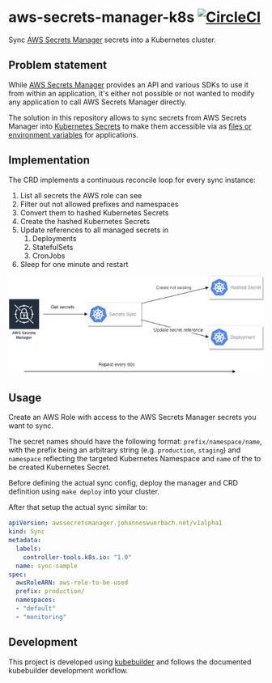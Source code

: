 # aws-secrets-manager-k8s [![CircleCI](https://circleci.com/gh/johanneswuerbach/aws-secrets-manager-k8s.svg?style=svg)](https://circleci.com/gh/johanneswuerbach/aws-secrets-manager-k8s)

Sync [AWS Secrets Manager](https://aws.amazon.com/secrets-manager/) secrets into a Kubernetes
cluster.

## Problem statement

While [AWS Secrets Manager](https://aws.amazon.com/secrets-manager/) provides an API and various SDKs
to use it from within an application, it's either not possible or not wanted to modify any application to call AWS Secrets Manager directly.

The solution in this repository allows to sync secrets from AWS Secrets Manager into
[Kubernetes Secrets](https://kubernetes.io/docs/concepts/configuration/secret/) to make them accessible
via as [files or environment variables](https://kubernetes.io/docs/concepts/configuration/secret/#using-secrets)
for applications.

## Implementation

The CRD implements a continuous reconcile loop for every sync instance:

1. List all secrets the AWS role can see
1. Filter out not allowed prefixes and namespaces
1. Convert them to hashed Kubernetes Secrets
1. Create the hashed Kubernetes Secrets
1. Update references to all managed secrets in
   1. Deployments
   1. StatefulSets
   1. CronJobs
1. Sleep for one minute and restart

![Flow](flow.png)

## Usage

Create an AWS Role with access to the AWS Secrets Manager secrets you want to sync.

The secret names should have the following format: `prefix/namespace/name`, with the prefix
being an arbitrary string (e.g. `production`, `staging`) and `namespace` reflecting the targeted
Kubernetes Namespace and `name` of the to be created Kubernetes Secret.

Before defining the actual sync config, deploy the manager and CRD definition using `make deploy` into your cluster.

After that setup the actual sync similar to:

```yaml
apiVersion: awssecretsmanager.johanneswuerbach.net/v1alpha1
kind: Sync
metadata:
  labels:
    controller-tools.k8s.io: "1.0"
  name: sync-sample
spec:
  awsRoleARN: aws-role-to-be-used
  prefix: production/
  namespaces:
  - "default"
  - "monitoring"
```

## Development

This project is developed using [kubebuilder](http://book.kubebuilder.io/) and follows the documented kubebuilder development workflow.
